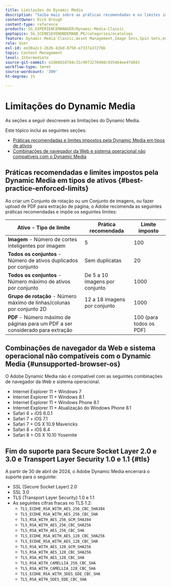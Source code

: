 ```yaml
---
title: Limitações do Dynamic Media
description: "Saiba mais sobre as práticas recomendadas e os limites impostos ao criar um Conjunto de imagens ou um Conjunto de rotação ou carregar um PDF. Conheça também combinações de navegador da Web e sistema operacional não compatíveis com o Dynamic Media."
contentOwner: Rick Brough
content-type: reference
products: SG_EXPERIENCEMANAGER/Dynamic-Media-Classic
geptopics: SG_SCENESEVENONDEMAND_PK/categories/ecatalogs
feature: Dynamic Media Classic,Asset Management,Image Sets,Spin Sets,eCatalog
role: User
exl-id: ee30a2c1-2b26-41bd-8758-e7337a3727bb
topic: Content Management
level: Intermediate
source-git-commit: e2d60d18784c31c9973276960c935464ee4fd843
workflow-type: tm+mt
source-wordcount: '309'
ht-degree: 1%

---
```


# Limitações do Dynamic Media

As seções a seguir descrevem as limitações do Dynamic Media.

Este tópico inclui as seguintes seções:

* [Práticas recomendadas e limites impostos pela Dynamic Media em tipos de ativos](#best-practice-enforced-limits)
* [Combinações de navegador da Web e sistema operacional não compatíveis com o Dynamic Media](#unsupported-browser-os)

## Práticas recomendadas e limites impostos pela Dynamic Media em tipos de ativos {#best-practice-enforced-limits}

Ao criar um Conjunto de rotação ou um Conjunto de imagens, ou fazer upload de PDF para extração de página, o Adobe recomenda as seguintes práticas recomendadas e impõe os seguintes limites:

| Ativo - Tipo de limite | Prática recomendada | Limite imposto |
| --- | --- | --- |
| **Imagem** - Número de cortes inteligentes por imagem | 5 | 100 |
| **Todos os conjuntos** - Número de ativos duplicados por conjunto | Sem duplicatas | 20 |
| **Todos os conjuntos** - Número máximo de ativos por conjunto | De 5 a 10 imagens por conjunto | 1000 |
| **Grupo de rotação** - Número máximo de linhas/colunas por conjunto 2D | 12 a 18 imagens por conjunto | 1000 |
| **PDF** - Número máximo de páginas para um PDF a ser considerado para extração |  | 100 (para todos os PDF) |

<!-- See also [Dynamic Media limitations](/help/using/assets/limitations.md). -->

## Combinações de navegador da Web e sistema operacional não compatíveis com o Dynamic Media {#unsupported-browser-os}

<!-- CQDOC-19433 -->

O Adobe Dynamic Media não é compatível com as seguintes combinações de navegador da Web e sistema operacional.

* Internet Explorer 11 + Windows 7
* Internet Explorer 11 + Windows 8.1
* Internet Explorer 11 + Windows Phone 8.1
* Internet Explorer 11 + Atualização do Windows Phone 8.1
* Safari 6 + iOS 6.0.1
* Safari 7 + iOS 7.1
* Safari 7 + OS X 10.9 Mavericks
* Safari 8 + iOS 8.4
* Safari 8 + OS X 10.10 Yosemite

## Fim do suporte para Secure Socket Layer 2.0 e 3.0 e Transport Layer Security 1.0 e 1.1 {#tls}

<!-- CQDOC-19433 (original ticket)
and CQDOC-19792 (removed as per this ticket December 5, 2022) -->

A partir de 30 de abril de 2024, o Adobe Dynamic Media encerrará o suporte para o seguinte:

* SSL (Secure Socket Layer) 2.0
* SSL 3.0
* TLS (Transport Layer Security) 1.0 e 1.1
* As seguintes cifras fracas no TLS 1.2:
   * `TLS_ECDHE_RSA_WITH_AES_256_CBC_SHA384`
   * `TLS_ECDHE_RSA_WITH_AES_256_CBC_SHA`
   * `TLS_RSA_WITH_AES_256_GCM_SHA384`
   * `TLS_RSA_WITH_AES_256_CBC_SHA256`
   * `TLS_RSA_WITH_AES_256_CBC_SHA`
   * `TLS_ECDHE_RSA_WITH_AES_128_CBC_SHA256`
   * `TLS_ECDHE_RSA_WITH_AES_128_CBC_SHA`
   * `TLS_RSA_WITH_AES_128_GCM_SHA256`
   * `TLS_RSA_WITH_AES_128_CBC_SHA256`
   * `TLS_RSA_WITH_AES_128_CBC_SHA`
   * `TLS_RSA_WITH_CAMELLIA_256_CBC_SHA`
   * `TLS_RSA_WITH_CAMELLIA_128_CBC_SHA`
   * `TLS_ECDHE_RSA_WITH_3DES_EDE_CBC_SHA`
   * `TLS_RSA_WITH_SDES_EDE_CBC_SHA`

